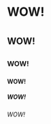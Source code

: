   <h1> WOW! <h1>
  <h2> WOW! <h2>
  <h3> WOW! <h3>
  <h4> WOW! <h4>
  <h5> WOW! <h5>
  <h6> WOW! <h6>
  
